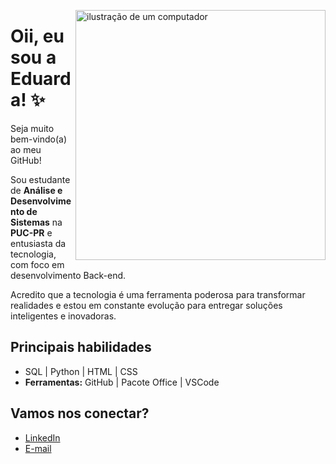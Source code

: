 <img
src="https://raw.githubusercontent.com/MicaelliMedeiros/micaellimedeiros/master/image/computer-illustration.png" alt="ilustração de um computador" min-width="400px" max-width="400px" width="400px" align="right">


# Oii, eu sou a Eduarda! ✨️

Seja muito bem-vindo(a) ao meu GitHub!

Sou estudante de **Análise e Desenvolvimento de Sistemas** na **PUC-PR** e entusiasta da tecnologia, com foco em desenvolvimento Back-end.

Acredito que a tecnologia é uma ferramenta poderosa para transformar realidades e estou em constante evolução para entregar soluções inteligentes e inovadoras.

## Principais habilidades
- SQL | Python | HTML | CSS
- **Ferramentas:** GitHub | Pacote Office | VSCode

## Vamos nos conectar?
- [LinkedIn](https://www.linkedin.com/in/eduarda-dos-santos-vicini/)
- [E-mail](eduardavicinii@gmail.com)

